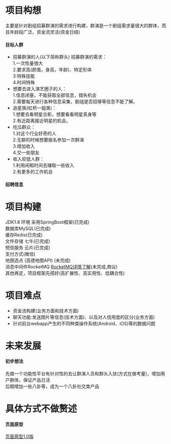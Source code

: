 # 项目构想
主要是针对剧组招募群演的需求进行构建，群演是一个剧组需求量很大的群体，而且年龄段广泛，资金流灵活(资金日结)

#### 目标人群
- 招募群演的人(以下简称群头) 招募群演的需求：  
1.一次性量很大  
2.要求高(颜值，身高，年龄)、特定形体  
3.特殊技能  
4.时间特殊  
- 想要去进入演艺圈子的人：  
1.信息闭塞，不能获取全部信息，错失机会  
2.需要每天进行各种信息采集，剧组是否招够等信息不能了解。  
- 追星族(虹桥一姐类)：  
1.想要去看明星合影，想要看看明星真身等  
2.有近距离接近明星的机会。
- 吃瓜群众：  
1.对这个行业好奇的人  
2.无聊的时候想要报名参加一次群演  
3.增加收入  
4.交一些朋友  
- 收入较低人群：  
1.利用闲暇时间去赚取一些收入  
2.有更多的工作机会  

#### 招聘信息

# 项目构建 
JDK1.8 环境
采用SpringBoot框架(已完成)  
数据库MySQL(已完成)  
缓存Redis(已完成)  
文件存储 七牛(已完成)    
短信服务 云片(已完成)  
支付方式(微信)  
地图选点 (高德地图API) (未完成)  
消息中间件RocketMQ [RocketMQ详情了解](http://jm.taobao.org/2017/01/12/rocketmq-quick-start-in-10-minutes/)(未完成,商议)    
其他再定，项目框架先搭好(高扩展性、高实用性、低耦合性)  

# 项目难点
- 资金流构建(业务方面和技术方面)  
- 聊天功能:发送图片等信息(技术方面)、以及对人信用度的区分(业务方面)  
- 针对前台webapp产生的不同种类操作系统(Android、iOS)等的数据问题  

# 未来发展
#### 初步想法
先做一个功能性平台有针对性的去让群演人员和群头入驻(方式在做考量)，增加用户群体，保证产品日活  
后期增加一些八卦等，成为一个八卦社交类产品  

# 具体方式不做赘述
#### 页面原型
[页面原型1.0版](https://pro.modao.cc/app/rKq3i1Zo1JakJ0YgyYJfgOWcQcdG0Bz#screen=s64FD37F7E31510212887226)
